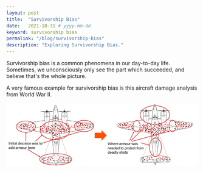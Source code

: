 ```yaml
---
layout: post
title:  "Survivorship Bias"
date:   2021-10-31 # yyyy-mm-dd
keyword: survivorship bias
permalink: "/blog/survivorship-bias"
description: "Exploring Survivorship Bias."
---
```


Survivorship bias is a common phenomena in our day-to-day life. Sometimes, we unconsciously only see the part which succeeded, and believe that's the whole picture.

A very famous example for survivorship bias is this aircraft damage analysis from World War II.

<center><img src="../assets/survivorship-bias.jpg"/></center>
<br/>







